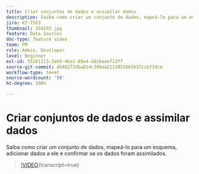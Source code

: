 ```yaml
---
title: Criar conjuntos de dados e assimilar dados
description: Saiba como criar um conjunto de dados, mapeá-lo para um esquema, adicionar dados a ele e confirmar se os dados foram assimilados.
jira: KT-7563
thumbnail: 334293.jpg
feature: Data Sources
doc-type: feature video
team: PM
role: Admin, Developer
level: Beginner
exl-id: 55161113-3a69-4ba1-89a4-48cbaeef13f7
source-git-commit: d848272dba814c300aa21110316b5b37ccb719ce
workflow-type: tm+mt
source-wordcount: '58'
ht-degree: 100%

---
```


# Criar conjuntos de dados e assimilar dados

Saiba como criar um conjunto de dados, mapeá-lo para um esquema, adicionar dados a ele e confirmar se os dados foram assimilados.

>[!VIDEO](https://video.tv.adobe.com/v/334293?quality=12&learn=on){transcript=true}

